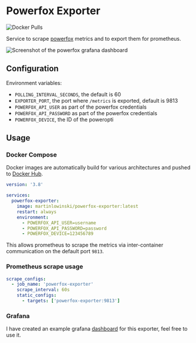 # Powerfox Exporter

![Docker Pulls](https://img.shields.io/docker/pulls/martinlowinski/powerfox-exporter)

Service to scrape [powerfox](https://www.powerfox.energy/?utm_source=github&utm_campaign=exporter) metrics and to export them for prometheus.

![Screenshot of the powerfox grafana dashboard](https://grafana.com/api/dashboards/20350/images/15494/image)

## Configuration

Environment variables:

- `POLLING_INTERVAL_SECONDS`, the default is 60
- `EXPORTER_PORT`, the port where `/metrics` is exported, default is 9813
- `POWERFOX_API_USER` as part of the powerfox credentials
- `POWERFOX_API_PASSWORD` as part of the powerfox credentials
- `POWERFOX_DEVICE`, the ID of the poweropti

## Usage

### Docker Compose

Docker images are automatically build for various architectures and pushed to [Docker Hub](https://hub.docker.com/r/martinlowinski/powerfox-exporter).

```yaml
version: '3.8'

services:
  powerfox-exporter:
    image: martinlowinski/powerfox-exporter:latest
    restart: always
    environment:
      - POWERFOX_API_USER=username
      - POWERFOX_API_PASSWORD=password
      - POWERFOX_DEVICE=123456789
```

This allows prometheus to scrape the metrics via inter-container communication on the default port `9813`.

### Prometheus scrape usage

```yaml
scrape_configs:
  - job_name: 'powerfox-exporter'
    scrape_interval: 60s
    static_configs:
      - targets: ['powerfox-exporter:9813']
```

### Grafana

I have created an example grafana [dashboard](https://grafana.com/grafana/dashboards/20350-powerfox/) for this exporter, feel free to use it.
